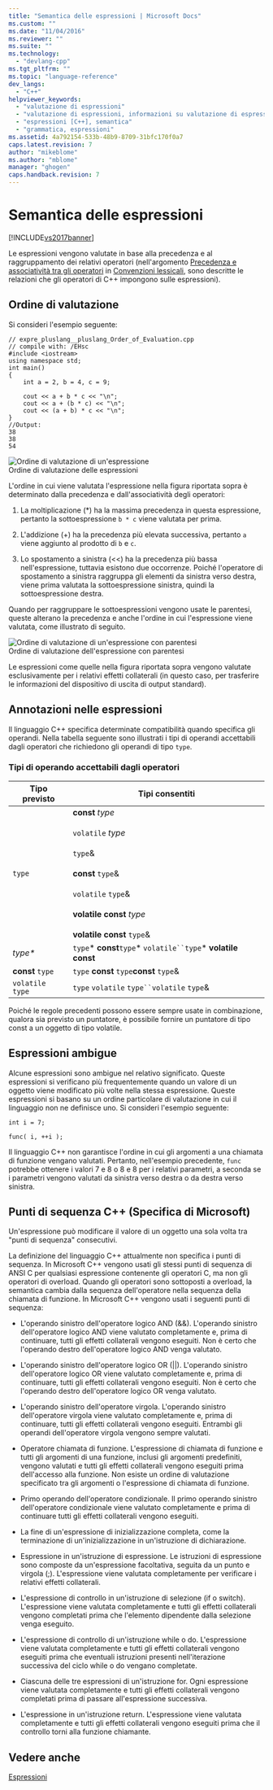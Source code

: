 ```yaml
---
title: "Semantica delle espressioni | Microsoft Docs"
ms.custom: ""
ms.date: "11/04/2016"
ms.reviewer: ""
ms.suite: ""
ms.technology: 
  - "devlang-cpp"
ms.tgt_pltfrm: ""
ms.topic: "language-reference"
dev_langs: 
  - "C++"
helpviewer_keywords: 
  - "valutazione di espressioni"
  - "valutazione di espressioni, informazioni su valutazione di espressioni"
  - "espressioni [C++], semantica"
  - "grammatica, espressioni"
ms.assetid: 4a792154-533b-48b9-8709-31bfc170f0a7
caps.latest.revision: 7
author: "mikeblome"
ms.author: "mblome"
manager: "ghogen"
caps.handback.revision: 7
---
```

# Semantica delle espressioni
[!INCLUDE[vs2017banner](../assembler/inline/includes/vs2017banner.md)]

Le espressioni vengono valutate in base alla precedenza e al raggruppamento dei relativi operatori  \(nell'argomento [Precedenza e associatività tra gli operatori](../cpp/cpp-built-in-operators-precedence-and-associativity.md) in [Convenzioni lessicali](../cpp/lexical-conventions.md), sono descritte le relazioni che gli operatori di C\+\+ impongono sulle espressioni\).  
  
## Ordine di valutazione  
 Si consideri l'esempio seguente:  
  
```  
// expre_pluslang__pluslang_Order_of_Evaluation.cpp  
// compile with: /EHsc  
#include <iostream>  
using namespace std;  
int main()  
{  
    int a = 2, b = 4, c = 9;  
  
    cout << a + b * c << "\n";  
    cout << a + (b * c) << "\n";  
    cout << (a + b) * c << "\n";  
}  
//Output:  
38  
38  
54  
```  
  
 ![Ordine di valutazione di un'espressione](../cpp/media/vc38zv1.png "vc38ZV1")  
Ordine di valutazione delle espressioni  
  
 L'ordine in cui viene valutata l'espressione nella figura riportata sopra è determinato dalla precedenza e dall'associatività degli operatori:  
  
1.  La moltiplicazione \(\*\) ha la massima precedenza in questa espressione, pertanto la sottoespressione `b * c` viene valutata per prima.  
  
2.  L'addizione \(\+\) ha la precedenza più elevata successiva, pertanto `a` viene aggiunto al prodotto di `b` e `c`.  
  
3.  Lo spostamento a sinistra \(\<\<\) ha la precedenza più bassa nell'espressione, tuttavia esistono due occorrenze.  Poiché l'operatore di spostamento a sinistra raggruppa gli elementi da sinistra verso destra, viene prima valutata la sottoespressione sinistra, quindi la sottoespressione destra.  
  
 Quando per raggruppare le sottoespressioni vengono usate le parentesi, queste alterano la precedenza e anche l'ordine in cui l'espressione viene valutata, come illustrato di seguito.  
  
 ![Ordine di valutazione di un'espressione con parentesi](../cpp/media/vc38zv2.png "vc38ZV2")  
Ordine di valutazione dell'espressione con parentesi  
  
 Le espressioni come quelle nella figura riportata sopra vengono valutate esclusivamente per i relativi effetti collaterali \(in questo caso, per trasferire le informazioni del dispositivo di uscita di output standard\).  
  
## Annotazioni nelle espressioni  
 Il linguaggio C\+\+ specifica determinate compatibilità quando specifica gli operandi.  Nella tabella seguente sono illustrati i tipi di operandi accettabili dagli operatori che richiedono gli operandi di tipo `type`.  
  
### Tipi di operando accettabili dagli operatori  
  
|Tipo previsto|Tipi consentiti|  
|-------------------|---------------------|  
|`type`|**const** *type*<br /><br /> `volatile` *type*<br /><br /> `type`&<br /><br /> **const** `type`&<br /><br /> `volatile` `type`&<br /><br /> **volatile const** *type*<br /><br /> **volatile const** `type`&|  
|*type\**|`type`\* **const**`type`\* `volatile``type`\* **volatile const**|  
|**const** `type`|`type` **const** `type`**const** `type`&|  
|`volatile` `type`|`type` `volatile` `type``volatile` `type`&|  
  
 Poiché le regole precedenti possono essere sempre usate in combinazione, qualora sia previsto un puntatore, è possibile fornire un puntatore di tipo const a un oggetto di tipo volatile.  
  
## Espressioni ambigue  
 Alcune espressioni sono ambigue nel relativo significato.  Queste espressioni si verificano più frequentemente quando un valore di un oggetto viene modificato più volte nella stessa espressione.  Queste espressioni si basano su un ordine particolare di valutazione in cui il linguaggio non ne definisce uno.  Si consideri l'esempio seguente:  
  
```  
int i = 7;  
  
func( i, ++i );  
```  
  
 Il linguaggio C\+\+ non garantisce l'ordine in cui gli argomenti a una chiamata di funzione vengano valutati.  Pertanto, nell'esempio precedente, `func` potrebbe ottenere i valori 7 e 8 o 8 e 8 per i relativi parametri, a seconda se i parametri vengono valutati da sinistra verso destra o da destra verso sinistra.  
  
## Punti di sequenza C\+\+ \(Specifica di Microsoft\)  
 Un'espressione può modificare il valore di un oggetto una sola volta tra "punti di sequenza" consecutivi.  
  
 La definizione del linguaggio C\+\+ attualmente non specifica i punti di sequenza.  In Microsoft C\+\+ vengono usati gli stessi punti di sequenza di ANSI C per qualsiasi espressione contenente gli operatori C, ma non gli operatori di overload.  Quando gli operatori sono sottoposti a overload, la semantica cambia dalla sequenza dell'operatore nella sequenza della chiamata di funzione.  In Microsoft C\+\+ vengono usati i seguenti punti di sequenza:  
  
-   L'operando sinistro dell'operatore logico AND \(&&\).  L'operando sinistro dell'operatore logico AND viene valutato completamente e, prima di continuare, tutti gli effetti collaterali vengono eseguiti.  Non è certo che l'operando destro dell'operatore logico AND venga valutato.  
  
-   L'operando sinistro dell'operatore logico OR \(&#124;&#124;\).  L'operando sinistro dell'operatore logico OR viene valutato completamente e, prima di continuare, tutti gli effetti collaterali vengono eseguiti.  Non è certo che l'operando destro dell'operatore logico OR venga valutato.  
  
-   L'operando sinistro dell'operatore virgola.  L'operando sinistro dell'operatore virgola viene valutato completamente e, prima di continuare, tutti gli effetti collaterali vengono eseguiti.  Entrambi gli operandi dell'operatore virgola vengono sempre valutati.  
  
-   Operatore chiamata di funzione.  L'espressione di chiamata di funzione e tutti gli argomenti di una funzione, inclusi gli argomenti predefiniti, vengono valutati e tutti gli effetti collaterali vengono eseguiti prima dell'accesso alla funzione.  Non esiste un ordine di valutazione specificato tra gli argomenti o l'espressione di chiamata di funzione.  
  
-   Primo operando dell'operatore condizionale.  Il primo operando sinistro dell'operatore condizionale viene valutato completamente e prima di continuare tutti gli effetti collaterali vengono eseguiti.  
  
-   La fine di un'espressione di inizializzazione completa, come la terminazione di un'inizializzazione in un'istruzione di dichiarazione.  
  
-   Espressione in un'istruzione di espressione.  Le istruzioni di espressione sono composte da un'espressione facoltativa, seguita da un punto e virgola \(;\).  L'espressione viene valutata completamente per verificare i relativi effetti collaterali.  
  
-   L'espressione di controllo in un'istruzione di selezione \(if o switch\).  L'espressione viene valutata completamente e tutti gli effetti collaterali vengono completati prima che l'elemento dipendente dalla selezione venga eseguito.  
  
-   L'espressione di controllo di un'istruzione while o do.  L'espressione viene valutata completamente e tutti gli effetti collaterali vengono eseguiti prima che eventuali istruzioni presenti nell'iterazione successiva del ciclo while o do vengano completate.  
  
-   Ciascuna delle tre espressioni di un'istruzione for.  Ogni espressione viene valutata completamente e tutti gli effetti collaterali vengono completati prima di passare all'espressione successiva.  
  
-   L'espressione in un'istruzione return.  L'espressione viene valutata completamente e tutti gli effetti collaterali vengono eseguiti prima che il controllo torni alla funzione chiamante.  
  
## Vedere anche  
 [Espressioni](../cpp/expressions-cpp.md)